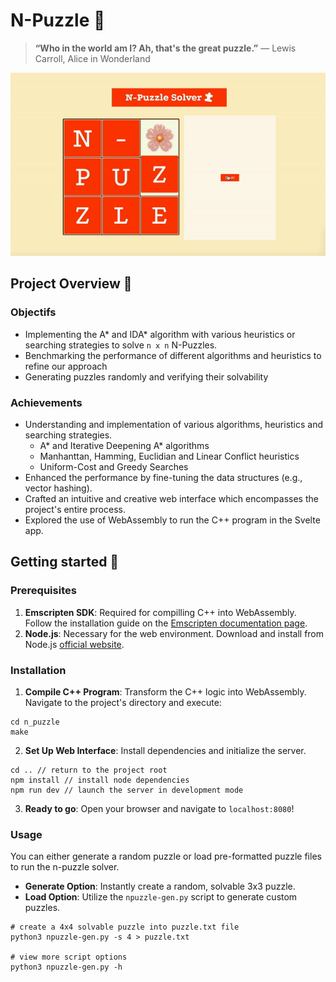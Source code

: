 # N-Puzzle 🧩

> **“Who in the world am I? Ah, that's the great puzzle.”**
> ― Lewis Carroll, Alice in Wonderland

![preview](/assets/npuzzle.gif)


## Project Overview 🔎
### Objectifs
- Implementing the A* and IDA* algorithm with various heuristics or searching strategies to solve `n x n` N-Puzzles.
- Benchmarking the performance of different algorithms and heuristics to refine our approach
- Generating puzzles randomly and verifying their solvability

### Achievements
- Understanding and implementation of various algorithms, heuristics and searching strategies.
    - A* and Iterative Deepening A* algorithms
    - Manhanttan, Hamming, Euclidian and Linear Conflict heuristics
    - Uniform-Cost and Greedy Searches
- Enhanced the performance by fine-tuning the data structures (e.g., vector hashing).
- Crafted an intuitive and creative web interface which encompasses the project's entire process.
- Explored the use of WebAssembly to run the C++ program in the Svelte app.

## Getting started 🦾

### Prerequisites
1. **Emscripten SDK**: Required for compilling C++ into WebAssembly. Follow the installation guide on the [Emscripten documentation page](https://emscripten.org/docs/getting_started/downloads.html). 
2. **Node.js**: Necessary for the web environment. Download and install from Node.js [official website](https://nodejs.org/en/download).

### Installation
1. **Compile C++ Program**: Transform the C++ logic into WebAssembly. Navigate to the project's directory and execute:
```
cd n_puzzle
make
```
2. **Set Up Web Interface**: Install dependencies and initialize the server.
```
cd .. // return to the project root
npm install // install node dependencies
npm run dev // launch the server in development mode
```
3. **Ready to go**: Open your browser and navigate to `localhost:8080`!

### Usage
You can either generate a random puzzle or load pre-formatted puzzle files to run the n-puzzle solver.
- **Generate Option**: Instantly create a random, solvable 3x3 puzzle.
- **Load Option**: Utilize the `npuzzle-gen.py` script to generate custom puzzles.
```
# create a 4x4 solvable puzzle into puzzle.txt file
python3 npuzzle-gen.py -s 4 > puzzle.txt

# view more script options
python3 npuzzle-gen.py -h
```
